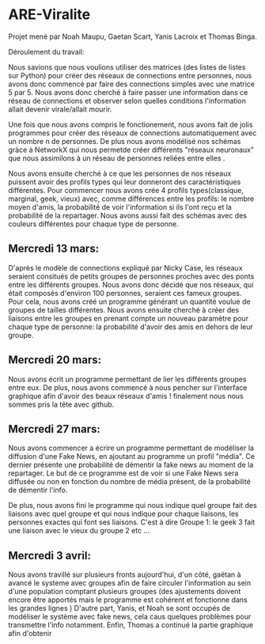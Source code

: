 # ARE-Viralite
Projet mené par Noah Maupu, Gaetan Scart, Yanis Lacroix et Thomas Binga.

Déroulement du travail:

Nous savions que nous voulions utiliser des matrices (des listes de listes sur Python) pour créer des réseaux de connections entre personnes, nous avons donc commencé par faire des connections simples avec une matrice 5 par 5. Nous avons donc cherché à faire passer une information dans ce réseau de connections et observer selon quelles conditions l'information allait devenir virale/allait mourir. 
    
Une fois que nous avons compris le fonctionement, nous avons fait de jolis programmes pour créer des réseaux de connections automatiquement avec un nombre n de personnes. De plus nous avons modélisé nos schémas gràce à NetworkX qui nous permetde créer différents "réseaux neuronaux" que nous assimilons à un réseau de personnes reliées entre elles .
    
Nous avons ensuite cherché à ce que les personnes de nos réseaux puissent avoir des profils types qui leur donneront des caractéristiques différentes. Pour commencer nous avons crée 4 profils types(classique, marginal, geek, vieux) avec, comme différences entre les profils: le nombre moyen d'amis, la probabilité de voir l'information si ils l'ont reçu et la probabilité de la repartager. Nous avons aussi fait des schémas avec des couleurs différentes pour chaque type de personne.
    
## Mercredi 13 mars:
    
D'après le modèle de connections expliqué par Nicky Case, les réseaux seraient consitués de petits groupes de personnes proches avec des ponts entre les différents groupes. Nous avons donc décidé que nos réseaux, qui était composés d'environ 100 personnes, seraient ces fameux groupes. Pour cela, nous avons créé un programme générant un quantité voulue de groupes de tailles différentes. Nous avons ensuite cherché à créer des liaisons entre les groupes en prenant compte un nouveau paramètre pour chaque type de personne: la probabilité d'avoir des amis en dehors de leur groupe.

## Mercredi 20 mars:

Nous avons écrit un programme permettant de lier les différents groupes entre eux. De plus, nous avons commencé à nous pencher sur l'interface graphique afin d'avoir des beaux réseaux d'amis !  finalement nous nous sommes pris la tête avec github.

## Mercredi 27 mars:

Nous avons commencer a écrire un programme permettant de modéliser la diffusion d'une Fake News, en ajoutant au programme un profil "média". Ce dernier présente une probabilité de démentir la fake news au moment de la repartager. Le but de ce programme est de voir si une Fake News sera diffusée ou non en fonction du nombre de média présent, de la probabilité de démentir l'info.

De plus, nous avons fini le programme qui nous indique quel groupe fait des liaisons avec quel groupe et qui nous indique pour chaque liaisons, les personnes exactes qui font ses liaisons. C'est à dire Groupe 1: le geek 3 fait une liaison avec le vieux du groupe 2 etc ...

## Mercredi 3 avril:

Nous avons travillé sur plusieurs fronts aujourd'hui, d'un côté, gaëtan à avancé le systeme avec groupes afin de faire circuler l'information au sein d'une population comptant plusieurs groupes (des ajustements doivent encore être apportés mais le programme est cohérent et fonctionne dans les grandes lignes ) D'autre part, Yanis, et Noah se sont occupés de modéliser le système avec fake news, cela caus quelques problèmes pour transmettre l'info notamment. Enfin, Thomas a continué la partie graphique afin d'obtenir 
